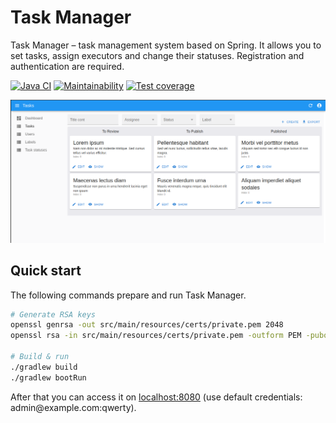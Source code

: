 <h1>Task Manager</h1>

<p>Task Manager – task management system based on Spring.
It allows you to set tasks, assign executors and change their statuses.
Registration and authentication are required.</p>

<p>
<a href="https://github.com/zHd4/java-project-99/actions/workflows/main.yml"><img src="https://github.com/zHd4/java-project-99/actions/workflows/main.yml/badge.svg"  alt="Java CI"/></a>
<a href="https://codeclimate.com/github/zHd4/java-project-99/maintainability"><img src="https://api.codeclimate.com/v1/badges/06426a13b4c18e0e737a/maintainability"  alt="Maintainability"/></a>
<a href="https://codeclimate.com/github/zHd4/java-project-99/test_coverage"><img src="https://api.codeclimate.com/v1/badges/06426a13b4c18e0e737a/test_coverage"  alt="Test coverage"/></a>
</p>

<img alt="Tasks" src=".images/tasks.png" />

<h2>Quick start</h2>

<p>The following commands prepare and run Task Manager.</p>

```bash
# Generate RSA keys
openssl genrsa -out src/main/resources/certs/private.pem 2048
openssl rsa -in src/main/resources/certs/private.pem -outform PEM -pubout -out src/main/resources/certs/public.pem

# Build & run
./gradlew build
./gradlew bootRun
```

<p>After that you can access it on <a href="http://localhost:8080">localhost:8080</a> (use default credentials: admin@example.com:qwerty).</p>